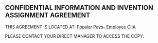 ## CONFIDENTIAL INFORMATION AND INVENTION ASSIGNMENT AGREEMENT

THIS AGREEMENT IS LOCATED AT: [Popular Pays– Employee CIIA](https://drive.google.com/a/popularpays.com/file/d/0B1pZ_Vm_hATsR1lSbFVjQkNkUzA/view?usp=sharing) 

PLEASE CONTACT YOUR DIRECT MANAGER TO ACCESS THE COPY. 
